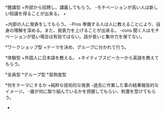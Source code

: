 *聴講型
+外部から招聘し、講義してもらう。
-モチベーションが高い人は新しい知識を得ることが出来る。
+

+内部の人に発表をしてもらう。
-Pros 準備する人は人に教えることにより、自身の理解を深める。また、発表力を上げることが出来る。
-cons 聞く人はモチベーションが低い場合は有効ではない。話が長いと集中力を保てない。

*ワークショップ型
+テーマを決め、グループに分かれて行う。

*体験型
+外国人に日本語を教える。
+ネイティブスピーカーから英語を教えてもらう。

*全員型
*グループ型
*習熟度型

*何をテーマにするか
+純粋な技術的な発表
-過去に作業した事の結果報告的なイメージ。
-誰が何に取り組んでいるかを把握してもらい、刺激を受けてもらう。

+
